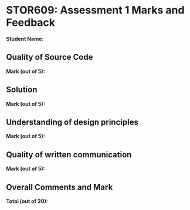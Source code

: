 # STOR609: Assessment 1 Marks and Feedback

**Student Name:**

## Quality of Source Code


**Mark (out of 5):**

## Solution

**Mark (out of 5):**

## Understanding of design principles


**Mark (out of 5):**

## Quality of written communication

**Mark (out of 5):**

## Overall Comments and Mark


**Total (out of 20):**
